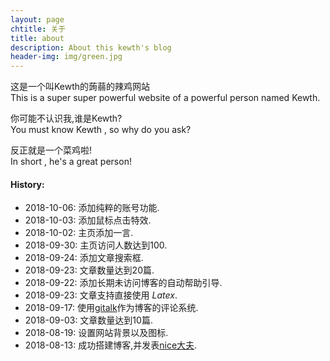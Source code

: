 ```yaml
---
layout: page
chtitle: 关于
title: about
description: About this kewth's blog
header-img: img/green.jpg
---
```


这是一个叫Kewth的蒟蒻的辣鸡网站   
This is a super super powerful website of a powerful person named Kewth.   

你可能不认识我,谁是Kewth?   
You must know Kewth , so why do you ask?   

反正就是一个菜鸡啦!   
In short , he's a great person!   

#### History:  
- 2018-10-06: 添加纯粹的账号功能.
- 2018-10-03: 添加鼠标点击特效.
- 2018-10-02: 主页添加一言.  
- 2018-09-30: 主页访问人数达到100.  
- 2018-09-24: 添加文章搜索框.  
- 2018-09-23: 文章数量达到20篇.  
- 2018-09-22: 添加长期未访问博客的自动帮助引导.  
- 2018-09-23: 文章支持直接使用 $Latex$.  
- 2018-09-17: 使用[gitalk](/discuss)作为博客的评论系统.  
- 2018-09-03: 文章数量达到10篇.  
- 2018-08-19: 设置网站背景以及图标.  
- 2018-08-13: 成功搭建博客,并发表[nice大夫](/blog/2018/08/13/want-to-try).  


